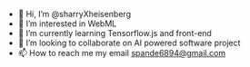 - 👋 Hi, I’m @sharryXheisenberg
- 👀 I’m interested in WebML 
- 🌱 I’m currently learning Tensorflow.js and front-end
- 💞️ I’m looking to collaborate on AI powered software project
- 📫 How to reach me my email spande6894@gmail.com

<!---
sharryXheisenberg/sharryXheisenberg is a ✨ special ✨ repository because its `README.md` (this file) appears on your GitHub profile.
You can click the Preview link to take a look at your changes.
--->
